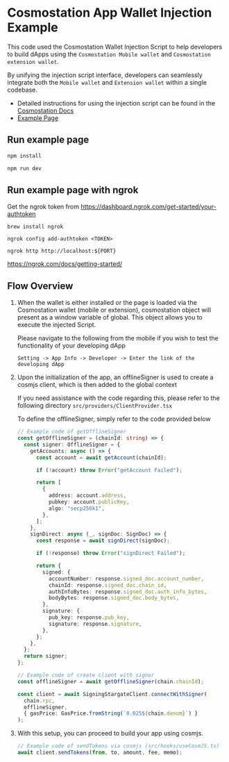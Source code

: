 # Cosmostation App Wallet Injection Example

This code used the Cosmostation Wallet Injection Script to help developers to build dApps using the `Cosmostation Mobile wallet` and `Cosmostation extension wallet`.

By unifying the injection script interface, developers can seamlessly integrate both the `Mobile wallet` and `Extension wallet` within a single codebase.

- Detailed instructions for using the injection script can be found in the [Cosmostation Docs](https://docs.cosmostation.io/extension)
- [Example Page](https://cosmostation.github.io/cosmostation-app-injection-example/)

## Run example page

```bash
npm install

npm run dev
```

## Run example page with ngrok

Get the ngrok token from <https://dashboard.ngrok.com/get-started/your-authtoken>

```shell
brew install ngrok

ngrok config add-authtoken <TOKEN>

ngrok http http://localhost:${PORT}
```

<https://ngrok.com/docs/getting-started/>

## Flow Overview

1. When the wallet is either installed or the page is loaded via the Cosmostation wallet (mobile or extension), cosmostation object will present as a window variable of global. This object allows you to execute the injected Script.

   Please navigate to the following from the mobile if you wish to test the functionality of your developing dApp

   `Setting -> App Info -> Developer -> Enter the link of the developing dApp`

2. Upon the initialization of the app, an offlineSigner is used to create a cosmjs client, which is then added to the global context

   If you need assistance with the code regarding this, please refer to the following directory `src/providers/ClientProvider.tsx`

   To define the offlineSigner, simply refer to the code provided below

   ```typescript
   // Example code of getOfflineSigner
   const getOfflineSigner = (chainId: string) => {
     const signer: OfflineSigner = {
       getAccounts: async () => {
         const account = await getAccount(chainId);

         if (!account) throw Error("getAccount Failed");

         return [
           {
             address: account.address,
             pubkey: account.publicKey,
             algo: "secp256k1",
           },
         ];
       },
       signDirect: async (_, signDoc: SignDoc) => {
         const response = await signDirect(signDoc);

         if (!response) throw Error("signDirect Failed");

         return {
           signed: {
             accountNumber: response.signed_doc.account_number,
             chainId: response.signed_doc.chain_id,
             authInfoBytes: response.signed_doc.auth_info_bytes,
             bodyBytes: response.signed_doc.body_bytes,
           },
           signature: {
             pub_key: response.pub_key,
             signature: response.signature,
           },
         };
       },
     };
     return signer;
   };
   ```

   ```typescript
   // Example code of create client with signer
   const offlineSigner = await getOfflineSigner(chain.chainId);

   const client = await SigningStargateClient.connectWithSigner(
     chain.rpc,
     offlineSigner,
     { gasPrice: GasPrice.fromString(`0.025${chain.denom}`) }
   );
   ```

3. With this setup, you can proceed to build your app using cosmjs.

   ```typescript
   // Example code of sendTokens via cosmjs (src/hooks/useCosmJS.ts)
   await client.sendTokens(from, to, amount, fee, memo);
   ```
